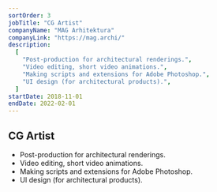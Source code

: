 ```yaml
---
sortOrder: 3
jobTitle: "CG Artist"
companyName: "MAG Arhitektura"
companyLink: "https://mag.archi/"
description:
  [
    "Post-production for architectural renderings.",
    "Video editing, short video animations.",
    "Making scripts and extensions for Adobe Photoshop.",
    "UI design (for architectural products).",
  ]
startDate: 2018-11-01
endDate: 2022-02-01
---
```


## CG Artist

- Post-production for architectural renderings.
- Video editing, short video animations.
- Making scripts and extensions for Adobe Photoshop.
- UI design (for architectural products).
